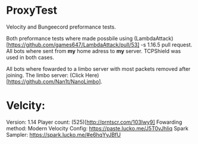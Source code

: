 # ProxyTest

Velocity and Bungeecord preformance tests.

Both preformance tests where made possbile using (LambdaAttack)[https://github.com/games647/LambdaAttack/pull/53] -s 1.16.5 pull request.
All bots where sent from **my** home adress to **my** server. TCPShield was used in both cases.

All bots where fowarded to a limbo server with most packets removed after joining. 
The limbo server: (Click Here)[https://github.com/Nan1t/NanoLimbo].

# Velcity:

Version: 1.14
Player count: (525)[http://prntscr.com/103lwy9]
Fowarding method: Modern
Velocity Config: https://paste.lucko.me/J5T0vJhliq
Spark Sampler: https://spark.lucko.me/#e6hqYyJBfU
